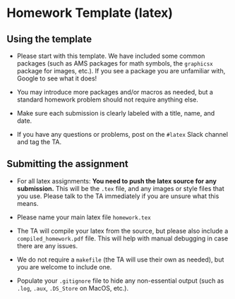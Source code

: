 # Homework Template (latex)

## Using the template
* Please start with this template. We have included some common packages (such as AMS packages for math symbols, the `graphicsx` package for images, etc.). If you see a package you are unfamiliar with, Google to see what it does!

* You may introduce more packages and/or macros as needed, but a standard homework problem should not require anything else.

* Make sure each submission is clearly labeled with a title, name, and date.

* If you have any questions or problems, post on the `#latex` Slack channel and tag the TA.

## Submitting the assignment
* For all latex assignments: **You need to push the latex source for any submission.** This will be the `.tex` file, and any images or style files that you use. Please talk to the TA immediately if you are unsure what this means.

* Please name your main latex file `homework.tex`

* The TA will compile your latex from the source, but please also include a `compiled_homework.pdf` file. This will help with manual debugging in case there are any issues.

* We do not require a `makefile` (the TA will use their own as needed), but you are welcome to include one.

* Populate your `.gitignore` file to hide any non-essential output (such as `.log`, `.aux`, `.DS_Store` on MacOS, etc.).
